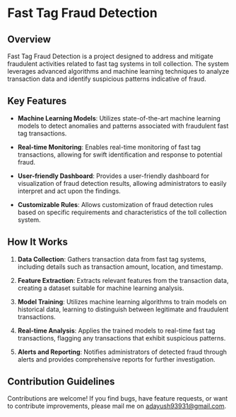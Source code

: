 # Fast Tag Fraud Detection

## Overview

Fast Tag Fraud Detection is a project designed to address and mitigate fraudulent activities related to fast tag systems in toll collection. The system leverages advanced algorithms and machine learning techniques to analyze transaction data and identify suspicious patterns indicative of fraud.

## Key Features

- **Machine Learning Models**: Utilizes state-of-the-art machine learning models to detect anomalies and patterns associated with fraudulent fast tag transactions.

- **Real-time Monitoring**: Enables real-time monitoring of fast tag transactions, allowing for swift identification and response to potential fraud.

- **User-friendly Dashboard**: Provides a user-friendly dashboard for visualization of fraud detection results, allowing administrators to easily interpret and act upon the findings.

- **Customizable Rules**: Allows customization of fraud detection rules based on specific requirements and characteristics of the toll collection system.

## How It Works

1. **Data Collection**: Gathers transaction data from fast tag systems, including details such as transaction amount, location, and timestamp.

2. **Feature Extraction**: Extracts relevant features from the transaction data, creating a dataset suitable for machine learning analysis.

3. **Model Training**: Utilizes machine learning algorithms to train models on historical data, learning to distinguish between legitimate and fraudulent transactions.

4. **Real-time Analysis**: Applies the trained models to real-time fast tag transactions, flagging any transactions that exhibit suspicious patterns.

5. **Alerts and Reporting**: Notifies administrators of detected fraud through alerts and provides comprehensive reports for further investigation.

## Contribution Guidelines

Contributions are welcome! If you find bugs, have feature requests, or want to contribute improvements, please mail me on adayush93931@gmail.com.
